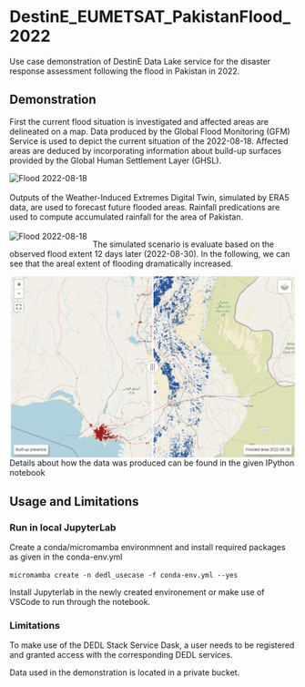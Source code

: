 # DestinE_EUMETSAT_PakistanFlood_2022
 Use case demonstration of DestinE Data Lake service for the disaster response assessment following the flood in Pakistan in 2022.

## Demonstration

First the current flood situation is investigated and affected areas are delineated on a map. Data produced by the Global Flood Monitoring (GFM) Service is used to depict the current situation of the 2022-08-18. Affected areas are deduced by incorporating information about build-up surfaces provided by the Global Human Settlement Layer (GHSL).

<img src="./img/DEDL_PakistanFlood2022_CurrentSituation.gif"
     alt="Flood 2022-08-18"
     style="float: left; margin-right: 10px;" /><br><br>
Outputs of the Weather-Induced Extremes Digital Twin, simulated by ERA5 data, are used to forecast future flooded areas. Rainfall predications are used to compute accumulated rainfall for the area of Pakistan.<br><br>
<img src="./img/DEDL_PakistanFlood2022_Forecast.gif"
     alt="Flood 2022-08-18"
     style="float: left; margin-right: 10px;" />

The simulated scenario is evaluate based on the observed flood extent 12 days later (2022-08-30). In the following, we can see that the areal extent of flooding dramatically increased.

<img src="./img/DEDL_PakistanFlood2022_FloodSituation_20220830.gif"
     alt="Flood 2022-08-18"
     style="float: left; margin-right: 10px;" />

Details about how the data was produced can be found in the given IPython notebook

## Usage and Limitations
### Run in local JupyterLab
Create a conda/micromamba environmnent and install required packages as given in the conda-env.yml

``
micromamba create -n dedl_usecase -f conda-env.yml --yes
``

Install Jupyterlab in the newly created environement or make use of VSCode to run through the notebook.

### Limitations
To make use of the DEDL Stack Service Dask, a user needs to be registered and granted access with the corresponding DEDL services.

Data used in the demonstration is located in a private bucket.




